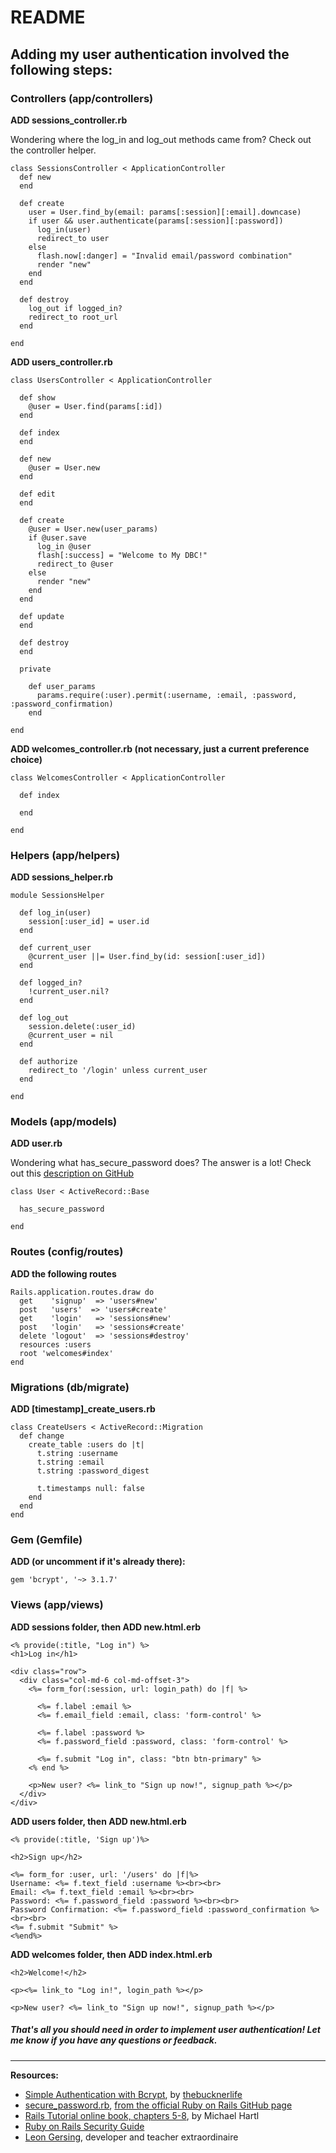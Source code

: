 # README

## Adding my user authentication involved the following steps:

### Controllers (app/controllers)
**ADD sessions_controller.rb**

Wondering where the log_in and log_out methods came from? Check out the controller helper.

```
class SessionsController < ApplicationController
  def new
  end

  def create
    user = User.find_by(email: params[:session][:email].downcase)
    if user && user.authenticate(params[:session][:password])
      log_in(user)
      redirect_to user
    else
      flash.now[:danger] = "Invalid email/password combination"
      render "new"
    end
  end

  def destroy
    log_out if logged_in?
    redirect_to root_url
  end

end
```

**ADD users_controller.rb**

```
class UsersController < ApplicationController
  
  def show
    @user = User.find(params[:id])
  end

  def index
  end

  def new
    @user = User.new
  end

  def edit
  end

  def create
    @user = User.new(user_params)
    if @user.save
      log_in @user
      flash[:success] = "Welcome to My DBC!"
      redirect_to @user
    else
      render "new"
    end
  end

  def update
  end

  def destroy
  end

  private

    def user_params
      params.require(:user).permit(:username, :email, :password, :password_confirmation)
    end

end
```

**ADD welcomes_controller.rb (not necessary, just a current preference choice)**

```
class WelcomesController < ApplicationController

  def index
    
  end

end
```

### Helpers (app/helpers)
**ADD sessions_helper.rb**
```
module SessionsHelper

  def log_in(user)
    session[:user_id] = user.id
  end

  def current_user
    @current_user ||= User.find_by(id: session[:user_id])
  end

  def logged_in?
    !current_user.nil?
  end

  def log_out
    session.delete(:user_id)
    @current_user = nil
  end

  def authorize
    redirect_to '/login' unless current_user
  end

end
```

### Models (app/models)
**ADD user.rb**

Wondering what has_secure_password does? The answer is a lot! Check out this 
[description on GitHub](https://github.com/rails/rails/blob/82dd60b5b7ed915dcf1eca603ea5e615c6e47a3d/activemodel/lib/active_model/secure_password.rb)

```
class User < ActiveRecord::Base
  
  has_secure_password
  
end
```

### Routes (config/routes)
**ADD the following routes**

```
Rails.application.routes.draw do
  get    'signup'  => 'users#new'
  post   'users'  => 'users#create'
  get    'login'   => 'sessions#new'
  post   'login'   => 'sessions#create'
  delete 'logout'  => 'sessions#destroy'
  resources :users
  root 'welcomes#index'
end
```

### Migrations (db/migrate)
**ADD [timestamp]_create_users.rb**
```
class CreateUsers < ActiveRecord::Migration
  def change
    create_table :users do |t|
      t.string :username
      t.string :email
      t.string :password_digest

      t.timestamps null: false
    end
  end
end
```

### Gem (Gemfile)
**ADD (or uncomment if it's already there):**
```
gem 'bcrypt', '~> 3.1.7'
```

### Views (app/views)
**ADD sessions folder, then ADD new.html.erb**

```
<% provide(:title, "Log in") %>
<h1>Log in</h1>

<div class="row">
  <div class="col-md-6 col-md-offset-3">
    <%= form_for(:session, url: login_path) do |f| %>

      <%= f.label :email %>
      <%= f.email_field :email, class: 'form-control' %>

      <%= f.label :password %>
      <%= f.password_field :password, class: 'form-control' %>

      <%= f.submit "Log in", class: "btn btn-primary" %>
    <% end %>

    <p>New user? <%= link_to "Sign up now!", signup_path %></p>
  </div>
</div>
```

**ADD users folder, then ADD new.html.erb**
```
<% provide(:title, 'Sign up')%>

<h2>Sign up</h2>

<%= form_for :user, url: '/users' do |f|%> 
Username: <%= f.text_field :username %><br><br>
Email: <%= f.text_field :email %><br><br>
Password: <%= f.password_field :password %><br><br>
Password Confirmation: <%= f.password_field :password_confirmation %><br><br>
<%= f.submit "Submit" %>
<%end%>
```

**ADD welcomes folder, then ADD index.html.erb**
```
<h2>Welcome!</h2>

<p><%= link_to "Log in!", login_path %></p>

<p>New user? <%= link_to "Sign up now!", signup_path %></p>
```


##### That's all you should need in order to implement user authentication! Let me know if you have any questions or feedback.
---
**Resources:**
- [Simple Authentication with Bcrypt](https://gist.github.com/thebucknerlife/10090014), by [thebucknerlife](https://gist.github.com/thebucknerlife)
- [secure_password.rb](https://github.com/rails/rails/blob/82dd60b5b7ed915dcf1eca603ea5e615c6e47a3d/activemodel/lib/active_model/secure_password.rb), [from the official Ruby on Rails GitHub page](https://github.com/rails/rails)
- [Rails Tutorial online book, chapters 5-8](https://www.railstutorial.org/book), by Michael Hartl
- [Ruby on Rails Security Guide](http://guides.rubyonrails.org/security.html)
- [Leon Gersing](https://github.com/leongersing), developer and teacher extraordinaire
